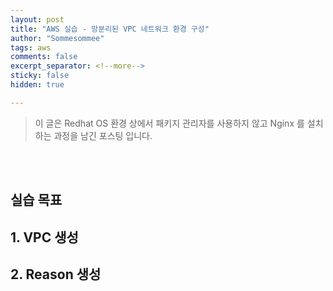 ```yaml
---
layout: post
title: "AWS 실습 - 망분리된 VPC 네트워크 환경 구성"
author: "Sommesommee"
tags: aws
comments: false
excerpt_separator: <!--more-->
sticky: false
hidden: true

---
```


> 이 글은 Redhat OS 환경 상에서  패키지 관리자를 사용하지 않고 Nginx 를 설치하는 과정을 남긴 포스팅 입니다.
>

<br/>

<br/>

<!--more-->

## 실습 목표

## 1. VPC 생성

## 2. Reason 생성

